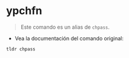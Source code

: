 # ypchfn

> Este comando es un alias de `chpass`.

- Vea la documentación del comando original:

`tldr chpass`
